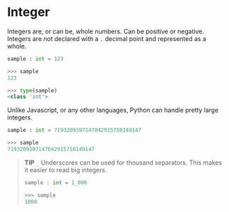 # Integer
Integers are, or can be, whole numbers. Can be positive or negative. Integers are not declared with a ` . ` decimal point and represented as a whole.
```py
sample : int = 123

>>> sample
123

>>> type(sample)
<class 'int'>
```

Unlike Javascript, or any other languages, Python can handle pretty large integers.
```py
sample : int = 7193209397147042915750149147

>>> sample
7193209397147042915750149147
```

> **TIP**
> ` _ ` Underscores can be used for thousand separators. This makes it easier to read big integers.
> ```py
> sample : int = 1_000
> 
> >>> sample
> 1000
> ```